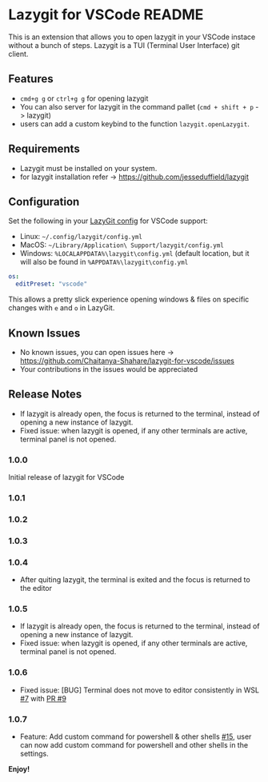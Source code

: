 # Lazygit for VSCode README

This is an extension that allows you to open lazygit in your VSCode instace without a bunch of steps.
Lazygit is a TUI (Terminal User Interface) git client.

## Features

- `cmd+g g` or `ctrl+g g` for opening lazygit
- You can also server for lazygit in the command pallet (`cmd + shift + p` -> lazygit)
- users can add a custom keybind to the function `lazygit.openLazygit`.

## Requirements

- Lazygit must be installed on your system.
- for lazygit installation refer -> https://github.com/jesseduffield/lazygit

## Configuration

Set the following in your [LazyGit config](https://github.com/jesseduffield/lazygit/blob/master/docs/Config.md) for VSCode support:

- Linux: `~/.config/lazygit/config.yml`
- MacOS: `~/Library/Application\ Support/lazygit/config.yml`
- Windows: `%LOCALAPPDATA%\lazygit\config.yml` (default location, but it will also be found in `%APPDATA%\lazygit\config.yml`

```yaml
os:
  editPreset: "vscode"
```

This allows a pretty slick experience opening windows & files on specific changes with `e` and `o` in LazyGit.

## Known Issues

- No known issues, you can open issues here -> https://github.com/Chaitanya-Shahare/lazygit-for-vscode/issues
- Your contributions in the issues would be appreciated

## Release Notes

- If lazygit is already open, the focus is returned to the terminal, instead of opening a new instance of lazygit.
- Fixed issue: when lazygit is opened, if any other terminals are active, terminal panel is not opened.

### 1.0.0

Initial release of lazygit for VSCode

### 1.0.1

### 1.0.2

### 1.0.3

### 1.0.4

- After quiting lazygit, the terminal is exited and the focus is returned to the editor

### 1.0.5

- If lazygit is already open, the focus is returned to the terminal, instead of opening a new instance of lazygit.
- Fixed issue: when lazygit is opened, if any other terminals are active, terminal panel is not opened.

### 1.0.6

- Fixed issue: [BUG] Terminal does not move to editor consistently in WSL [#7](https://github.com/Chaitanya-Shahare/lazygit-for-vscode/issues/7) with [PR #9](https://github.com/Chaitanya-Shahare/lazygit-for-vscode/pull/9)

### 1.0.7

- Feature: Add custom command for powershell & other shells [#15](https://github.com/Chaitanya-Shahare/lazygit-for-vscode/issues/15), user can now add custom command for powershell and other shells in the settings.

<!-- Fixed issue #.

### 1.1.0

Added features X, Y, and Z.

---

## Following extension guidelines

Ensure that you've read through the extensions guidelines and follow the best practices for creating your extension.

- [Extension Guidelines](https://code.visualstudio.com/api/references/extension-guidelines)

## Working with Markdown

You can author your README using Visual Studio Code. Here are some useful editor keyboard shortcuts:

- Split the editor (`Cmd+\` on macOS or `Ctrl+\` on Windows and Linux).
- Toggle preview (`Shift+Cmd+V` on macOS or `Shift+Ctrl+V` on Windows and Linux).
- Press `Ctrl+Space` (Windows, Linux, macOS) to see a list of Markdown snippets.

## For more information

- [Visual Studio Code's Markdown Support](http://code.visualstudio.com/docs/languages/markdown)
- [Markdown Syntax Reference](https://help.github.com/articles/markdown-basics/)
  -->

**Enjoy!**
